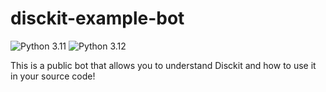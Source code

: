 # disckit-example-bot

![Python 3.11](https://img.shields.io/badge/Python-3.11-blue)
![Python 3.12](https://img.shields.io/badge/Python-3.12-blue)

This is a public bot that allows you to understand Disckit and how to use it in your source code!
